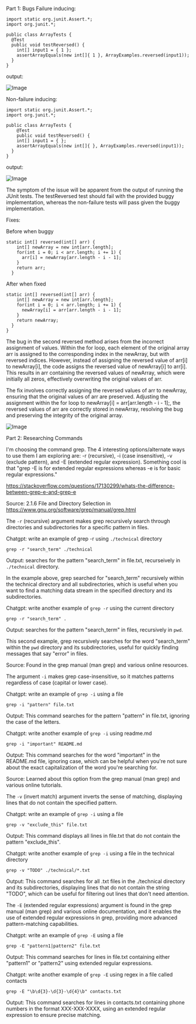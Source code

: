 Part 1: Bugs
Failure inducing:
```
import static org.junit.Assert.*;
import org.junit.*;

public class ArrayTests {
  @Test
  public void testReversed() {
    int[] input1 = { 1 };
    assertArrayEquals(new int[]{ 1 }, ArrayExamples.reversed(input1));
  }
}
```
output:

![Image](https://alainzhangstudent.github.io/cse-15L-wi22/labreport3/lab3s1.jpg)

Non-failure inducing:
```
import static org.junit.Assert.*;
import org.junit.*;

public class ArrayTests {
    @Test
    public void testReversed() {
    int[] input1 = { };
    assertArrayEquals(new int[]{ }, ArrayExamples.reversed(input1));
  }
}
```
output:


![Image](https://alainzhangstudent.github.io/cse-15L-wi22/labreport3/lab3s2.jpg)

The symptom of the issue will be apparent from the output of running the JUnit tests. 
The testReversed test should fail with the provided buggy implementation, 
whereas the non-failure tests will pass given the buggy implementation.

Fixes:

Before when buggy
```
static int[] reversed(int[] arr) {
    int[] newArray = new int[arr.length];
    for(int i = 0; i < arr.length; i += 1) {
      arr[i] = newArray[arr.length - i - 1];
    }
    return arr;
  }
```
After when fixed
```
static int[] reversed(int[] arr) {
    int[] newArray = new int[arr.length];
    for(int i = 0; i < arr.length; i += 1) {
      newArray[i] = arr[arr.length - i - 1];
    }
    return newArray;
  }
}
```
The bug in the second reversed method arises from the incorrect assignment of values. Within the for loop, each element of the original array arr is assigned to the corresponding index in the newArray, but with reversed indices. However, instead of assigning the reversed value of arr[i] to newArray[i], the code assigns the reversed value of newArray[i] to arr[i]. This results in arr containing the reversed values of newArray, which were initially all zeros, effectively overwriting the original values of arr.

The fix involves correctly assigning the reversed values of arr to newArray, ensuring that the original values of arr are preserved. Adjusting the assignment within the for loop to newArray[i] = arr[arr.length - i - 1];, the reversed values of arr are correctly stored in newArray, resolving the bug and preserving the integrity of the original array.

![Image](https://alainzhangstudent.github.io/cse-15L-wi22/labreport3/lab3s3.jpg)

Part 2: Researching Commands

I'm choosing the command grep. The 4 interesting options/alternate ways to use them I am exploring are:
-r (recursive), -i (case insensitive), -v (exclude pattern), and -E (extended regular expression). Something cool is that "grep -E is for extended regular expressions whereas -e is for basic regular expressions."

https://stackoverflow.com/questions/17130299/whats-the-difference-between-grep-e-and-grep-e

Source: 2.1.6 File and Directory Selection in https://www.gnu.org/software/grep/manual/grep.html

The ```-r``` (recursive) argument makes grep recursively search through directories and subdirectories for a specific pattern in files.

Chatgpt: write an example of grep -r using ```./technical``` directory
```
grep -r "search_term" ./technical
```
Output: searches for the pattern "search_term" in file.txt, recurseively in ```./technical``` directory.

In the example above, grep searched for "search_term" recursively within the technical directory and all subdirectories, which is useful when you want to find a matching data stream in the specified directory and its subdirectories.

Chatgpt: write another example of ```grep -r``` using the current directory
```
grep -r "search_term" .
```
Output: searches for the pattern "search_term" in files, recursively in ```pwd```.

This second example, grep recursively searches for the word "search_term" within the ```pwd``` directory and its subdirectories, useful for quickly finding messages that say "error" in files.

Source: Found in the grep manual (man grep) and various online resources.

The argument ```-i``` makes grep case-insensitive, so it matches patterns regardless of case (capital or lower case).

Chatgpt: write an example of ```grep -i``` using a file
```
grep -i "pattern" file.txt
```
Output: This command searches for the pattern "pattern" in file.txt, ignoring the case of the letters.

Chatgpt: write another example of ```grep -i``` using readme.md
```
grep -i "important" README.md
```
Output: This command searches for the word "important" in the README.md file, ignoring case, which can be helpful when you're not sure about the exact capitalization of the word you're searching for.

Source: Learned about this option from the grep manual (man grep) and various online tutorials.

The ```-v``` (invert match) argument inverts the sense of matching, displaying lines that do not contain the specified pattern.

Chatgpt: write an example of ```grep -i``` using a file
```
grep -v "exclude_this" file.txt
```
Output: This command displays all lines in file.txt that do not contain the pattern "exclude_this".

Chatgpt: write another example of ```grep -i``` using a file in the technical directory
```
grep -v "TODO" ./technical/*.txt
```
Output: This command searches for all .txt files in the ./technical directory and its subdirectories, displaying lines that do not contain the string "TODO", which can be useful for filtering out lines that don't need attention.


The ```-E``` (extended regular expressions) argument is found in the grep manual (man grep) and various online documentation, and it enables the use of extended regular expressions in grep, providing more advanced pattern-matching capabilities.

Chatgpt: write an example of ```grep -E``` using a file
```
grep -E "pattern1|pattern2" file.txt
```
Output: This command searches for lines in file.txt containing either "pattern1" or "pattern2" using extended regular expressions.

Chatgpt: write another example of ```grep -E``` using regex in a file called contacts
```
grep -E "\b\d{3}-\d{3}-\d{4}\b" contacts.txt
```
Output: This command searches for lines in contacts.txt containing phone numbers in the format XXX-XXX-XXXX, using an extended regular expression to ensure precise matching.
